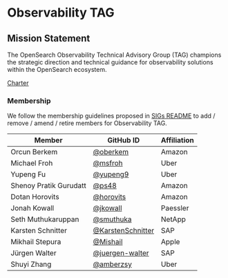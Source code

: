 # Observability TAG

## Mission Statement
The OpenSearch Observability Technical Advisory Group (TAG) champions the strategic direction and technical guidance for observability solutions within the OpenSearch ecosystem.

[Charter](./charter.md)

### Membership

We follow the membership guidelines proposed in [SIGs README](../README.md) to add / remove / amend / retire members for Observability TAG.

| Member                 | GitHub ID                                                | Affiliation |
| ---------------------- | -------------------------------------------------------- | ----------- |
| Orcun Berkem           | [@oberkem](https://github.com/oberkem)                   | Amazon      |
| Michael Froh           | [@msfroh](https://github.com/msfroh)                     | Uber        |
| Yupeng Fu              | [@yupeng9](https://github.com/yupeng9)                   | Uber        |
| Shenoy Pratik Gurudatt | [@ps48](https://github.com/ps48)                         | Amazon      |
| Dotan Horovits         | [@horovits](https://github.com/horovits)                 | Amazon      |
| Jonah Kowall           | [@jkowall](https://github.com/jkowall)                   | Paessler    |
| Seth Muthukaruppan     | [@smuthuka](https://github.com/smuthuka)                 | NetApp      |
| Karsten Schnitter      | [@KarstenSchnitter](https://github.com/KarstenSchnitter) | SAP         |
| Mikhail Stepura        | [@Mishail](https://github.com/Mishail)                   | Apple       |
| Jürgen Walter          | [@juergen-walter](https://github.com/juergen-walter)     | SAP         |
| Shuyi Zhang            | [@amberzsy](https://github.com/amberzsy)                 | Uber        |

